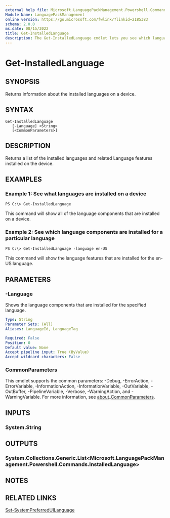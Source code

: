 ```yaml
---
external help file: Microsoft.LanguagePackManagement.Powershell.Commands.dll-Help.xml
Module Name: LanguagePackManagement
online version: https://go.microsoft.com/fwlink/?linkid=2185383
schema: 2.0.0
ms.date: 08/15/2022
title: Get-InstalledLanguage
description: The Get-InstalledLanguage cmdlet lets you see which languages are installed in a running Windows installation
---
```


# Get-InstalledLanguage

## SYNOPSIS
Returns information about the installed languages on a device.

## SYNTAX

```
Get-InstalledLanguage
   [-Language] <String> 
   [<CommonParameters>]
```

## DESCRIPTION

Returns a list of the installed languages and related Language features installed on the device.
## EXAMPLES

### Example 1: See what languages are installed on a device

```
PS C:\> Get-InstalledLanguage
```

This command will show all of the language components that are installed on a device.

### Example 2: See which language components are installed for a particular language

```
PS C:\> Get-InstalledLanguage -language en-US
```

This command will show the language features that are installed for the en-US language.

## PARAMETERS

### -Language

Shows the language components that are installed for the specified language.

```yaml
Type: String
Parameter Sets: (All)
Aliases: LanguageId, LanguageTag

Required: False
Position: 0
Default value: None
Accept pipeline input: True (ByValue)
Accept wildcard characters: False
```

### CommonParameters
This cmdlet supports the common parameters: -Debug, -ErrorAction, -ErrorVariable, -InformationAction, -InformationVariable, -OutVariable, -OutBuffer, -PipelineVariable, -Verbose, -WarningAction, and -WarningVariable. For more information, see [about_CommonParameters](https://go.microsoft.com/fwlink/?LinkID=113216).

## INPUTS

### System.String

## OUTPUTS

### System.Collections.Generic.List<Microsoft.LanguagePackManagement.Powershell.Commands.InstalledLanguage>

## NOTES

## RELATED LINKS

[Set-SystemPreferredUILanguage](Set-SystemPreferredUILanguage.md)

